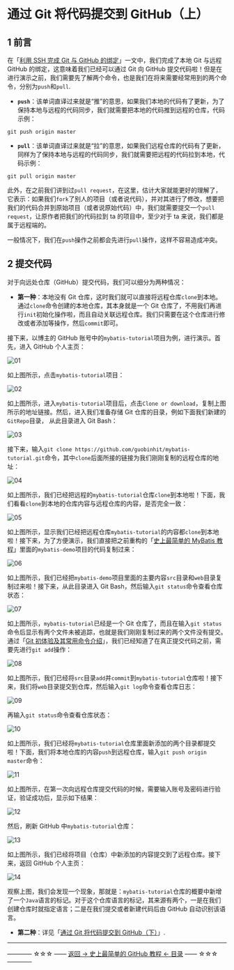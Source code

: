 # 通过 Git 将代码提交到 GitHub（上）

1 前言
----

在「[利用 SSH 完成 Git 与 GitHub 的绑定](https://github.com/guobinhit/cg-blog/blob/master/articles/github/tutorials/ssh-git-github.md)」一文中，我们完成了本地 Git 与远程 GitHub 的绑定，这意味着我们已经可以通过 Git 向 GitHub 提交代码啦！但是在进行演示之前，我们需要先了解两个命令，也是我们在将来需要经常用到的两个命令，分别为`push`和`pull`.

- **`push`**：该单词直译过来就是“推”的意思，如果我们本地的代码有了更新，为了保持本地与远程的代码同步，我们就需要把本地的代码推到远程的仓库，代码示例：

```
git push origin master
```


- **`pull`**：该单词直译过来就是“拉”的意思，如果我们远程仓库的代码有了更新，同样为了保持本地与远程的代码同步，我们就需要把远程的代码拉到本地，代码示例：

```
git pull origin master
```
此外，在之前我们讲到过`pull request`，在这里，估计大家就能更好的理解了，它表示：如果我们`fork`了别人的项目（或者说代码），并对其进行了修改，想要把我们的代码合并到原始项目（或者说原始代码）中，我们就需要提交一个`pull request`，让原作者把我们的代码拉到 ta 的项目中，至少对于 ta 来说，我们都是属于远程端的。

一般情况下，我们在`push`操作之前都会先进行`pull`操作，这样不容易造成冲突。


2 提交代码
------

对于向远处仓库（GitHub）提交代码，我们可以细分为两种情况：

- **第一种**：本地没有 Git 仓库，这时我们就可以直接将远程仓库`clone`到本地。通过`clone`命令创建的本地仓库，其本身就是一个 Git 仓库了，不用我们再进行`init`初始化操作啦，而且自动关联远程仓库。我们只需要在这个仓库进行修改或者添加等操作，然后`commit`即可。

接下来，以博主的 GitHub 账号中的`mybatis-tutorial`项目为例，进行演示。首先，进入 GitHub 个人主页：

![01](http://img.blog.csdn.net/20170408131002040?)

如上图所示，点击`mybatis-tutorial`项目：

![02](http://img.blog.csdn.net/20170408131311668)

如上图所示，进入`mybatis-tutorial`项目后，点击`Clone or download`，复制上图所示的地址链接。然后，进入我们准备存储 Git 仓库的目录，例如下面我们新建的`GitRepo`目录， 从此目录进入 Git Bash：

![03](http://img.blog.csdn.net/20170408132004101)

接下来，输入`git clone https://github.com/guobinhit/mybatis-tutorial.git`命令，其中`clone`后面所接的链接为我们刚刚复制的远程仓库的地址：

![04](http://img.blog.csdn.net/20170408132422782)

如上图所示，我们已经把远程的`mybatis-tutorial`仓库`clone`到本地啦！下面，我们看看`clone`到本地的仓库内容与远程仓库的内容，是否完全一致：

![05](http://img.blog.csdn.net/20170408132803379)

如上图所示，显示我们已经把远程仓库`mybatis-tutorial`的内容都`clone`到本地啦！接下来，为了方便演示，我们直接把之前重构的「[史上最简单的 MyBatis 教程](https://github.com/guobinhit/mybatis-tutorial)」里面的`mybatis-demo`项目的代码复制过来：

![06](http://img.blog.csdn.net/20170408133733524)

如上图所示，我们已经把`mybatis-demo`项目里面的主要内容`src`目录和`web`目录复制过来啦！接下来，从此目录进入 Git Bash，然后输入`git status`命令查看仓库状态：

![07](http://img.blog.csdn.net/20170408134133223)

如上图所示，`mybatis-tutorial`已经是一个 Git 仓库了，而且在输入`git status`命令后显示有两个文件未被追踪，也就是我们刚刚复制过来的两个文件没有提交。通过「[Git 初体验及其常用命令介绍](https://github.com/guobinhit/cg-blog/blob/master/articles/github/tutorials/experence-git-one.md)」，我们已经知道了在真正提交代码之前，需要先进行`git add`操作：

![08](http://img.blog.csdn.net/20170408134942529)

如上图所示，我们已经将`src`目录`add`并`commit`到`mybatis-tutorial`仓库啦！接下来，我们将`web`目录提交到仓库，然后输入`git log`命令查看仓库日志：

![09](http://img.blog.csdn.net/20170408135427335)

再输入`git status`命令查看仓库状态：

![10](http://img.blog.csdn.net/20170408135642901)

如上图所示，我们已经将`mybatis-tutorial`仓库里面新添加的两个目录都提交啦！下面，我们将本地仓库的内容`push`到远程仓库，输入`git push origin master`命令：

![11](http://img.blog.csdn.net/20170408140015375)

如上图所示，在第一次向远程仓库提交代码的时候，需要输入账号及密码进行验证，验证成功后，显示如下结果：

![12](http://img.blog.csdn.net/20170408140219940)

然后，刷新 GitHub 中`mybatis-tutorial`仓库：

![13](http://img.blog.csdn.net/20170408140649448)

如上图所示，我们已经将项目（仓库）中新添加的内容提交到了远程仓库。接下来，返回 GitHub 个人主页：

![14](http://img.blog.csdn.net/20170408140937821)

观察上图，我们会发现一个现象，那就是：`mybatis-tutorial`仓库的概要中新增了一个`Java`语言的标记。对于这个仓库语言的标记，其来源有两个，一是在我们创建仓库时就指定语言；二是在我们提交或者新建代码后由 GitHub 自动识别该语言。

- **第二种**：详见「[通过 Git 将代码提交到 GitHub（下）](https://github.com/guobinhit/cg-blog/blob/master/articles/github/tutorials/push-code-two.md)」.



----------
———— ☆☆☆ —— [返回 -> 史上最简单的 GitHub 教程 <- 目录](https://github.com/guobinhit/cg-blog/blob/master/articles/github/GITHUB_README.md) —— ☆☆☆ ————

